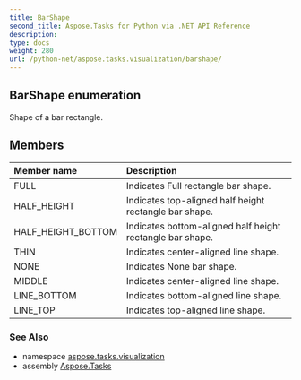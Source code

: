 ```yaml
---
title: BarShape
second_title: Aspose.Tasks for Python via .NET API Reference
description: 
type: docs
weight: 280
url: /python-net/aspose.tasks.visualization/barshape/
---
```


## BarShape enumeration

Shape of a bar rectangle.

## Members
| Member name | Description |
| :- | :- |
|FULL|Indicates Full rectangle bar shape.|
|HALF_HEIGHT|Indicates top-aligned half height rectangle bar shape.|
|HALF_HEIGHT_BOTTOM|Indicates bottom-aligned half height rectangle bar shape.|
|THIN|Indicates center-aligned line shape.|
|NONE|Indicates None bar shape.|
|MIDDLE|Indicates center-aligned line shape.|
|LINE_BOTTOM|Indicates bottom-aligned line shape.|
|LINE_TOP|Indicates top-aligned line shape.|

### See Also

* namespace [aspose.tasks.visualization](/tasks/python-net/aspose.tasks.visualization/)
* assembly [Aspose.Tasks](/tasks/python-net/)


